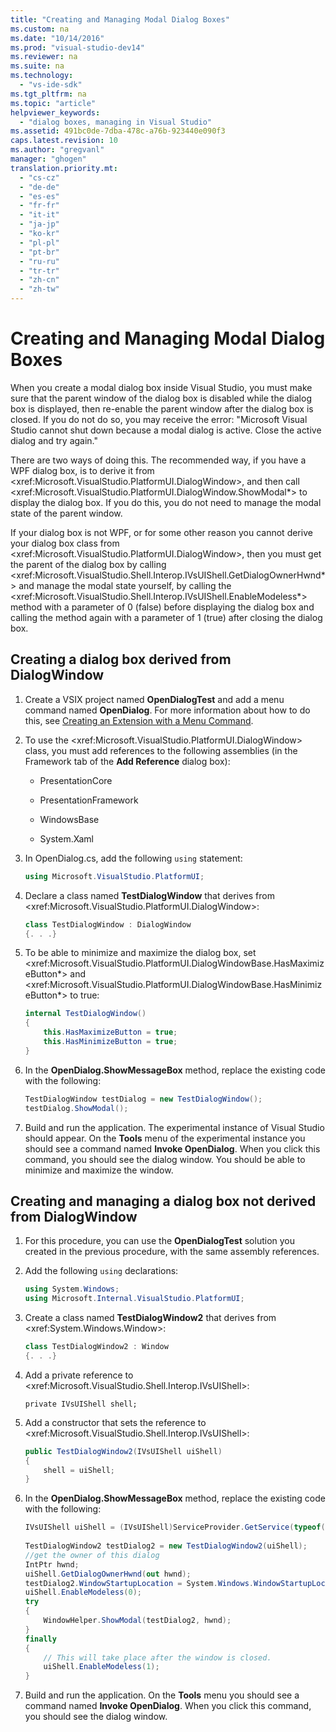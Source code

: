 ```yaml
---
title: "Creating and Managing Modal Dialog Boxes"
ms.custom: na
ms.date: "10/14/2016"
ms.prod: "visual-studio-dev14"
ms.reviewer: na
ms.suite: na
ms.technology: 
  - "vs-ide-sdk"
ms.tgt_pltfrm: na
ms.topic: "article"
helpviewer_keywords: 
  - "dialog boxes, managing in Visual Studio"
ms.assetid: 491bc0de-7dba-478c-a76b-923440e090f3
caps.latest.revision: 10
ms.author: "gregvanl"
manager: "ghogen"
translation.priority.mt: 
  - "cs-cz"
  - "de-de"
  - "es-es"
  - "fr-fr"
  - "it-it"
  - "ja-jp"
  - "ko-kr"
  - "pl-pl"
  - "pt-br"
  - "ru-ru"
  - "tr-tr"
  - "zh-cn"
  - "zh-tw"
---
```

# Creating and Managing Modal Dialog Boxes
When you create a modal dialog box inside Visual Studio, you must make sure that the parent window of the dialog box is disabled while the dialog box is displayed, then re-enable the parent window after the dialog box is closed. If you do not do so, you may receive the error: "Microsoft Visual Studio cannot shut down because a modal dialog is active. Close the active dialog and try again."  
  
 There are two ways of doing this. The recommended way, if you have a WPF dialog box, is to derive it from \<xref:Microsoft.VisualStudio.PlatformUI.DialogWindow>, and then call \<xref:Microsoft.VisualStudio.PlatformUI.DialogWindow.ShowModal*> to display the dialog box. If you do this, you do not need to manage the modal state of the parent window.  
  
 If your dialog box is not WPF, or for some other reason you cannot derive your dialog box class from \<xref:Microsoft.VisualStudio.PlatformUI.DialogWindow>, then you must get the parent of the dialog box by calling \<xref:Microsoft.VisualStudio.Shell.Interop.IVsUIShell.GetDialogOwnerHwnd*> and manage the modal state yourself, by calling the \<xref:Microsoft.VisualStudio.Shell.Interop.IVsUIShell.EnableModeless*> method with a parameter of 0 (false) before displaying the dialog box and calling the method again with a parameter of 1 (true) after closing the dialog box.  
  
## Creating a dialog box derived from DialogWindow  
  
1.  Create a VSIX project named **OpenDialogTest** and add a menu command named **OpenDialog**. For more information about how to do this, see [Creating an Extension with a Menu Command](../extensibility/creating-an-extension-with-a-menu-command.md).  
  
2.  To use the \<xref:Microsoft.VisualStudio.PlatformUI.DialogWindow> class, you must add references to the following assemblies (in the Framework tab of the **Add Reference** dialog box):  
  
    -   PresentationCore  
  
    -   PresentationFramework  
  
    -   WindowsBase  
  
    -   System.Xaml  
  
3.  In OpenDialog.cs, add the following `using` statement:  
  
    ```c#  
    using Microsoft.VisualStudio.PlatformUI;  
    ```  
  
4.  Declare a class named **TestDialogWindow** that derives from \<xref:Microsoft.VisualStudio.PlatformUI.DialogWindow>:  
  
    ```c#  
    class TestDialogWindow : DialogWindow  
    {. . .}  
    ```  
  
5.  To be able to minimize and maximize the dialog box, set \<xref:Microsoft.VisualStudio.PlatformUI.DialogWindowBase.HasMaximizeButton*> and \<xref:Microsoft.VisualStudio.PlatformUI.DialogWindowBase.HasMinimizeButton*> to true:  
  
    ```c#  
    internal TestDialogWindow()  
    {  
        this.HasMaximizeButton = true;  
        this.HasMinimizeButton = true;  
    }  
    ```  
  
6.  In the **OpenDialog.ShowMessageBox** method, replace the existing code with the following:  
  
    ```c#  
    TestDialogWindow testDialog = new TestDialogWindow();  
    testDialog.ShowModal();  
    ```  
  
7.  Build and run the application. The experimental instance of Visual Studio should appear. On the **Tools** menu of the experimental instance you should see a command named **Invoke OpenDialog**. When you click this command, you should see the dialog window. You should be able to minimize and maximize the window.  
  
## Creating and managing a dialog box not derived from DialogWindow  
  
1.  For this procedure, you can use the **OpenDialogTest** solution you created in the previous procedure, with the same assembly references.  
  
2.  Add the following `using` declarations:  
  
    ```c#  
    using System.Windows;  
    using Microsoft.Internal.VisualStudio.PlatformUI;  
    ```  
  
3.  Create a class named **TestDialogWindow2** that derives from \<xref:System.Windows.Window>:  
  
    ```c#  
    class TestDialogWindow2 : Window  
    {. . .}  
    ```  
  
4.  Add a private reference to \<xref:Microsoft.VisualStudio.Shell.Interop.IVsUIShell>:  
  
    ```  
    private IVsUIShell shell;  
    ```  
  
5.  Add a constructor that sets the reference to \<xref:Microsoft.VisualStudio.Shell.Interop.IVsUIShell>:  
  
    ```c#  
    public TestDialogWindow2(IVsUIShell uiShell)  
    {  
        shell = uiShell;  
    }  
    ```  
  
6.  In the **OpenDialog.ShowMessageBox** method, replace the existing code with the following:  
  
    ```c#  
    IVsUIShell uiShell = (IVsUIShell)ServiceProvider.GetService(typeof(SVsUIShell));  
  
    TestDialogWindow2 testDialog2 = new TestDialogWindow2(uiShell);  
    //get the owner of this dialog  
    IntPtr hwnd;  
    uiShell.GetDialogOwnerHwnd(out hwnd);  
    testDialog2.WindowStartupLocation = System.Windows.WindowStartupLocation.CenterOwner;  
    uiShell.EnableModeless(0);  
    try  
    {  
        WindowHelper.ShowModal(testDialog2, hwnd);  
    }  
    finally  
    {  
        // This will take place after the window is closed.  
        uiShell.EnableModeless(1);  
    }  
    ```  
  
7.  Build and run the application. On the **Tools** menu you should see a command named **Invoke OpenDialog**. When you click this command, you should see the dialog window.
